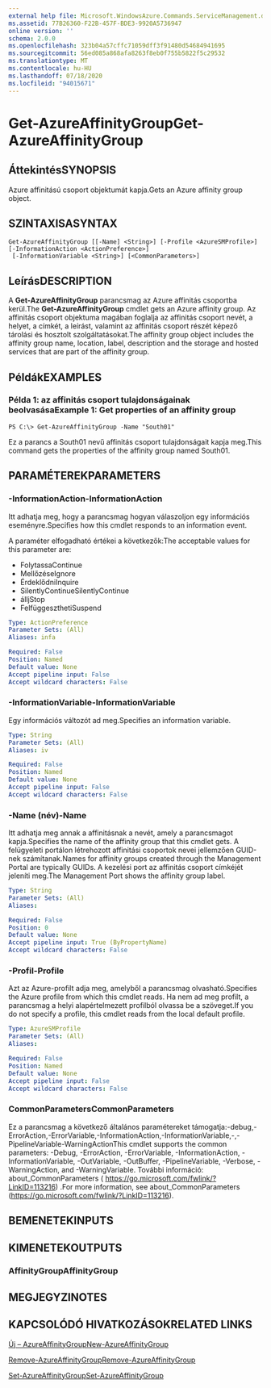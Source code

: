 ```yaml
---
external help file: Microsoft.WindowsAzure.Commands.ServiceManagement.dll-Help.xml
ms.assetid: 77B26360-F22B-457F-BDE3-9920A5736947
online version: ''
schema: 2.0.0
ms.openlocfilehash: 323b04a57cffc71059dff3f91480d54684941695
ms.sourcegitcommit: 56ed085a868afa8263f8eb0f755b5822f5c29532
ms.translationtype: MT
ms.contentlocale: hu-HU
ms.lasthandoff: 07/18/2020
ms.locfileid: "94015671"
---
```

# <span data-ttu-id="89c81-101">Get-AzureAffinityGroup</span><span class="sxs-lookup"><span data-stu-id="89c81-101">Get-AzureAffinityGroup</span></span>

## <span data-ttu-id="89c81-102">Áttekintés</span><span class="sxs-lookup"><span data-stu-id="89c81-102">SYNOPSIS</span></span>
<span data-ttu-id="89c81-103">Azure affinitású csoport objektumát kapja.</span><span class="sxs-lookup"><span data-stu-id="89c81-103">Gets an Azure affinity group object.</span></span>

## <span data-ttu-id="89c81-104">SZINTAXISA</span><span class="sxs-lookup"><span data-stu-id="89c81-104">SYNTAX</span></span>

```
Get-AzureAffinityGroup [[-Name] <String>] [-Profile <AzureSMProfile>] [-InformationAction <ActionPreference>]
 [-InformationVariable <String>] [<CommonParameters>]
```

## <span data-ttu-id="89c81-105">Leírás</span><span class="sxs-lookup"><span data-stu-id="89c81-105">DESCRIPTION</span></span>
<span data-ttu-id="89c81-106">A **Get-AzureAffinityGroup** parancsmag az Azure affinitás csoportba kerül.</span><span class="sxs-lookup"><span data-stu-id="89c81-106">The **Get-AzureAffinityGroup** cmdlet gets an Azure affinity group.</span></span>
<span data-ttu-id="89c81-107">Az affinitás csoport objektuma magában foglalja az affinitás csoport nevét, a helyet, a címkét, a leírást, valamint az affinitás csoport részét képező tárolási és hosztolt szolgáltatásokat.</span><span class="sxs-lookup"><span data-stu-id="89c81-107">The affinity group object includes the affinity group name, location, label, description and the storage and hosted services that are part of the affinity group.</span></span>

## <span data-ttu-id="89c81-108">Példák</span><span class="sxs-lookup"><span data-stu-id="89c81-108">EXAMPLES</span></span>

### <span data-ttu-id="89c81-109">Példa 1: az affinitás csoport tulajdonságainak beolvasása</span><span class="sxs-lookup"><span data-stu-id="89c81-109">Example 1: Get properties of an affinity group</span></span>
```
PS C:\> Get-AzureAffinityGroup -Name "South01"
```

<span data-ttu-id="89c81-110">Ez a parancs a South01 nevű affinitás csoport tulajdonságait kapja meg.</span><span class="sxs-lookup"><span data-stu-id="89c81-110">This command gets the properties of the affinity group named South01.</span></span>

## <span data-ttu-id="89c81-111">PARAMÉTEREK</span><span class="sxs-lookup"><span data-stu-id="89c81-111">PARAMETERS</span></span>

### <span data-ttu-id="89c81-112">-InformationAction</span><span class="sxs-lookup"><span data-stu-id="89c81-112">-InformationAction</span></span>
<span data-ttu-id="89c81-113">Itt adhatja meg, hogy a parancsmag hogyan válaszoljon egy információs eseményre.</span><span class="sxs-lookup"><span data-stu-id="89c81-113">Specifies how this cmdlet responds to an information event.</span></span>

<span data-ttu-id="89c81-114">A paraméter elfogadható értékei a következők:</span><span class="sxs-lookup"><span data-stu-id="89c81-114">The acceptable values for this parameter are:</span></span>

- <span data-ttu-id="89c81-115">Folytassa</span><span class="sxs-lookup"><span data-stu-id="89c81-115">Continue</span></span>
- <span data-ttu-id="89c81-116">Mellőzése</span><span class="sxs-lookup"><span data-stu-id="89c81-116">Ignore</span></span>
- <span data-ttu-id="89c81-117">Érdeklődni</span><span class="sxs-lookup"><span data-stu-id="89c81-117">Inquire</span></span>
- <span data-ttu-id="89c81-118">SilentlyContinue</span><span class="sxs-lookup"><span data-stu-id="89c81-118">SilentlyContinue</span></span>
- <span data-ttu-id="89c81-119">állj</span><span class="sxs-lookup"><span data-stu-id="89c81-119">Stop</span></span>
- <span data-ttu-id="89c81-120">Felfüggesztheti</span><span class="sxs-lookup"><span data-stu-id="89c81-120">Suspend</span></span>

```yaml
Type: ActionPreference
Parameter Sets: (All)
Aliases: infa

Required: False
Position: Named
Default value: None
Accept pipeline input: False
Accept wildcard characters: False
```

### <span data-ttu-id="89c81-121">-InformationVariable</span><span class="sxs-lookup"><span data-stu-id="89c81-121">-InformationVariable</span></span>
<span data-ttu-id="89c81-122">Egy információs változót ad meg.</span><span class="sxs-lookup"><span data-stu-id="89c81-122">Specifies an information variable.</span></span>

```yaml
Type: String
Parameter Sets: (All)
Aliases: iv

Required: False
Position: Named
Default value: None
Accept pipeline input: False
Accept wildcard characters: False
```

### <span data-ttu-id="89c81-123">-Name (név)</span><span class="sxs-lookup"><span data-stu-id="89c81-123">-Name</span></span>
<span data-ttu-id="89c81-124">Itt adhatja meg annak a affinitásnak a nevét, amely a parancsmagot kapja.</span><span class="sxs-lookup"><span data-stu-id="89c81-124">Specifies the name of the affinity group that this cmdlet gets.</span></span>
<span data-ttu-id="89c81-125">A felügyeleti portálon létrehozott affinitási csoportok nevei jellemzően GUID-nek számítanak.</span><span class="sxs-lookup"><span data-stu-id="89c81-125">Names for affinity groups created through the Management Portal are typically GUIDs.</span></span>
<span data-ttu-id="89c81-126">A kezelési port az affinitás csoport címkéjét jeleníti meg.</span><span class="sxs-lookup"><span data-stu-id="89c81-126">The Management Port shows the affinity group label.</span></span>

```yaml
Type: String
Parameter Sets: (All)
Aliases: 

Required: False
Position: 0
Default value: None
Accept pipeline input: True (ByPropertyName)
Accept wildcard characters: False
```

### <span data-ttu-id="89c81-127">-Profil</span><span class="sxs-lookup"><span data-stu-id="89c81-127">-Profile</span></span>
<span data-ttu-id="89c81-128">Azt az Azure-profilt adja meg, amelyből a parancsmag olvasható.</span><span class="sxs-lookup"><span data-stu-id="89c81-128">Specifies the Azure profile from which this cmdlet reads.</span></span>
<span data-ttu-id="89c81-129">Ha nem ad meg profilt, a parancsmag a helyi alapértelmezett profilból olvassa be a szöveget.</span><span class="sxs-lookup"><span data-stu-id="89c81-129">If you do not specify a profile, this cmdlet reads from the local default profile.</span></span>

```yaml
Type: AzureSMProfile
Parameter Sets: (All)
Aliases: 

Required: False
Position: Named
Default value: None
Accept pipeline input: False
Accept wildcard characters: False
```

### <span data-ttu-id="89c81-130">CommonParameters</span><span class="sxs-lookup"><span data-stu-id="89c81-130">CommonParameters</span></span>
<span data-ttu-id="89c81-131">Ez a parancsmag a következő általános paramétereket támogatja:-debug,-ErrorAction,-ErrorVariable,-InformationAction,-InformationVariable,-,-PipelineVariable-WarningAction</span><span class="sxs-lookup"><span data-stu-id="89c81-131">This cmdlet supports the common parameters: -Debug, -ErrorAction, -ErrorVariable, -InformationAction, -InformationVariable, -OutVariable, -OutBuffer, -PipelineVariable, -Verbose, -WarningAction, and -WarningVariable.</span></span> <span data-ttu-id="89c81-132">További információ: about_CommonParameters ( https://go.microsoft.com/fwlink/?LinkID=113216) .</span><span class="sxs-lookup"><span data-stu-id="89c81-132">For more information, see about_CommonParameters (https://go.microsoft.com/fwlink/?LinkID=113216).</span></span>

## <span data-ttu-id="89c81-133">BEMENETEK</span><span class="sxs-lookup"><span data-stu-id="89c81-133">INPUTS</span></span>

## <span data-ttu-id="89c81-134">KIMENETEK</span><span class="sxs-lookup"><span data-stu-id="89c81-134">OUTPUTS</span></span>

### <span data-ttu-id="89c81-135">AffinityGroup</span><span class="sxs-lookup"><span data-stu-id="89c81-135">AffinityGroup</span></span>

## <span data-ttu-id="89c81-136">MEGJEGYZI</span><span class="sxs-lookup"><span data-stu-id="89c81-136">NOTES</span></span>

## <span data-ttu-id="89c81-137">KAPCSOLÓDÓ HIVATKOZÁSOK</span><span class="sxs-lookup"><span data-stu-id="89c81-137">RELATED LINKS</span></span>

[<span data-ttu-id="89c81-138">Új – AzureAffinityGroup</span><span class="sxs-lookup"><span data-stu-id="89c81-138">New-AzureAffinityGroup</span></span>](./New-AzureAffinityGroup.md)

[<span data-ttu-id="89c81-139">Remove-AzureAffinityGroup</span><span class="sxs-lookup"><span data-stu-id="89c81-139">Remove-AzureAffinityGroup</span></span>](./Remove-AzureAffinityGroup.md)

[<span data-ttu-id="89c81-140">Set-AzureAffinityGroup</span><span class="sxs-lookup"><span data-stu-id="89c81-140">Set-AzureAffinityGroup</span></span>](./Set-AzureAffinityGroup.md)


